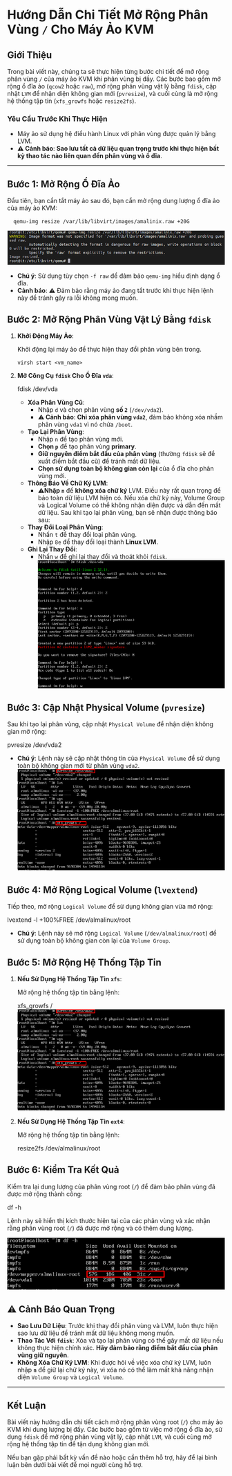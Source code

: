 # Hướng Dẫn Chi Tiết Mở Rộng Phân Vùng `/` Cho Máy Ảo KVM

## Giới Thiệu
Trong bài viết này, chúng ta sẽ thực hiện từng bước chi tiết để mở rộng phân vùng `/` của máy ảo KVM khi phân vùng bị đầy. Các bước bao gồm mở rộng ổ đĩa ảo (`qcow2` hoặc `raw`), mở rộng phân vùng vật lý bằng `fdisk`, cập nhật `LVM` để nhận diện không gian mới (`pvresize`), và cuối cùng là mở rộng hệ thống tập tin (`xfs_growfs` hoặc `resize2fs`).

### Yêu Cầu Trước Khi Thực Hiện
- Máy ảo sử dụng hệ điều hành Linux với phân vùng được quản lý bằng LVM.
- **⚠️ Cảnh báo**: **Sao lưu tất cả dữ liệu quan trọng trước khi thực hiện bất kỳ thao tác nào liên quan đến phân vùng và ổ đĩa**.

---

## Bước 1: Mở Rộng Ổ Đĩa Ảo

Đầu tiên, bạn cần tắt máy ảo sau đó, bạn cần mở rộng dung lượng ổ đĩa ảo của máy ảo KVM:

      qemu-img resize /var/lib/libvirt/images/amalinix.raw +20G
![Command Prompt](https://github.com/cuongnvvietis/NhanHoa/blob/main/Docs/Picture/KVM/Screenshot_25.png)
- **Chú ý**: Sử dụng tùy chọn `-f raw` để đảm bảo `qemu-img` hiểu định dạng ổ đĩa.
- **Cảnh báo**: **⚠️** Đảm bảo rằng máy ảo đang tắt trước khi thực hiện lệnh này để tránh gây ra lỗi không mong muốn.

## Bước 2: Mở Rộng Phân Vùng Vật Lý Bằng `fdisk`

1. **Khởi Động Máy Ảo**:

   Khởi động lại máy ảo để thực hiện thay đổi phân vùng bên trong.

       virsh start <vm_name>

2. **Mở Công Cụ `fdisk` Cho Ổ Đĩa `vda`**:

   fdisk /dev/vda

   - **Xóa Phân Vùng Cũ**:
     - Nhập `d` và chọn phân vùng **số `2`** (`/dev/vda2`).
     - **⚠️ Cảnh báo**: **Chỉ xóa phân vùng `vda2`**, đảm bảo không xóa nhầm phân vùng `vda1` vì nó chứa `/boot`.
   - **Tạo Lại Phân Vùng**:
     - Nhập `n` để tạo phân vùng mới.
     - **Chọn `p`** để tạo phân vùng **primary**.
     - **Giữ nguyên điểm bắt đầu của phân vùng** (thường `fdisk` sẽ đề xuất điểm bắt đầu cũ) để tránh mất dữ liệu.
     - **Chọn sử dụng toàn bộ không gian còn lại** của ổ đĩa cho phân vùng mới.
   - **Thông Báo Về Chữ Ký LVM**:
     - **⚠️Nhập `n`** để **không xóa chữ ký** LVM. Điều này rất quan trọng để bảo toàn dữ liệu LVM hiện có. Nếu xóa chữ ký này, Volume Group và Logical Volume có thể không nhận diện được và dẫn đến mất dữ liệu.
   Sau khi tạo lại phân vùng, bạn sẽ nhận được thông báo sau:
   - **Thay Đổi Loại Phân Vùng**:
     - Nhấn `t` để thay đổi loại phân vùng.
     - Nhập `8e` để thay đổi loại thành **Linux LVM**.
   - **Ghi Lại Thay Đổi**:
     - Nhấn `w` để ghi lại thay đổi và thoát khỏi `fdisk`.
![Command Prompt](https://github.com/cuongnvvietis/NhanHoa/blob/main/Docs/Picture/KVM/Screenshot_26.png)
## Bước 3: Cập Nhật Physical Volume (`pvresize`)

Sau khi tạo lại phân vùng, cập nhật `Physical Volume` để nhận diện không gian mở rộng:

pvresize /dev/vda2

- **Chú ý**: Lệnh này sẽ cập nhật thông tin của `Physical Volume` để sử dụng toàn bộ không gian mới từ phân vùng `vda2`.
![Command Prompt](https://github.com/cuongnvvietis/NhanHoa/blob/main/Docs/Picture/KVM/Screenshot_28.png)
## Bước 4: Mở Rộng Logical Volume (`lvextend`)

Tiếp theo, mở rộng `Logical Volume` để sử dụng không gian vừa mở rộng:

lvextend -l +100%FREE /dev/almalinux/root

- **Chú ý**: Lệnh này sẽ mở rộng `Logical Volume` (`/dev/almalinux/root`) để sử dụng toàn bộ không gian còn lại của `Volume Group`.

## Bước 5: Mở Rộng Hệ Thống Tập Tin

1. **Nếu Sử Dụng Hệ Thống Tập Tin `xfs`**:

   Mở rộng hệ thống tập tin bằng lệnh:

   xfs_growfs /
![Command Prompt](https://github.com/cuongnvvietis/NhanHoa/blob/main/Docs/Picture/KVM/Screenshot_28.png)
2. **Nếu Sử Dụng Hệ Thống Tập Tin `ext4`**:

   Mở rộng hệ thống tập tin bằng lệnh:

   resize2fs /dev/almalinux/root

## Bước 6: Kiểm Tra Kết Quả

Kiểm tra lại dung lượng của phân vùng root (`/`) để đảm bảo phân vùng đã được mở rộng thành công:

df -h

Lệnh này sẽ hiển thị kích thước hiện tại của các phân vùng và xác nhận rằng phân vùng root (`/`) đã được mở rộng và có thêm dung lượng.

![Command Prompt](https://github.com/cuongnvvietis/NhanHoa/blob/main/Docs/Picture/KVM/Screenshot_29.png)

## ⚠️ Cảnh Báo Quan Trọng

- **Sao Lưu Dữ Liệu**: Trước khi thay đổi phân vùng và LVM, luôn thực hiện sao lưu dữ liệu để tránh mất dữ liệu không mong muốn.
- **Thao Tác Với `fdisk`**: Xóa và tạo lại phân vùng có thể gây mất dữ liệu nếu không thực hiện chính xác. **Hãy đảm bảo rằng điểm bắt đầu của phân vùng giữ nguyên**.
- **Không Xóa Chữ Ký LVM**: Khi được hỏi về việc xóa chữ ký LVM, luôn nhập **`n`** để giữ lại chữ ký này, vì xóa nó có thể làm mất khả năng nhận diện `Volume Group` và `Logical Volume`.

---

## Kết Luận

Bài viết này hướng dẫn chi tiết cách mở rộng phân vùng root (`/`) cho máy ảo KVM khi dung lượng bị đầy. Các bước bao gồm từ việc mở rộng ổ đĩa ảo, sử dụng `fdisk` để mở rộng phân vùng vật lý, cập nhật `LVM`, và cuối cùng mở rộng hệ thống tập tin để tận dụng không gian mới.

Nếu bạn gặp phải bất kỳ vấn đề nào hoặc cần thêm hỗ trợ, hãy để lại bình luận bên dưới bài viết để mọi người cùng hỗ trợ.
